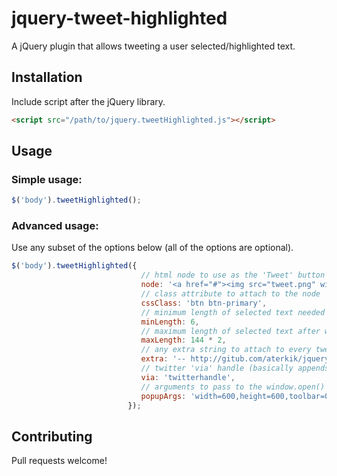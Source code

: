 jquery-tweet-highlighted
========================

A jQuery plugin that allows tweeting a user selected/highlighted text.

## Installation

Include script after the jQuery library.

```html
<script src="/path/to/jquery.tweetHighlighted.js"></script>
```

## Usage

### Simple usage:
```javascript
$('body').tweetHighlighted();
```

### Advanced usage:
Use any subset of the options below (all of the options are optional).

```javascript
$('body').tweetHighlighted({
                             // html node to use as the 'Tweet' button
                             node: '<a href="#"><img src="tweet.png" width="90px" height="30px" alt="tweet icon"></a>',
                             // class attribute to attach to the node
                             cssClass: 'btn btn-primary',
                             // minimum length of selected text needed to show the 'Tweet' button
                             minLength: 6,
                             // maximum length of selected text after which the 'Tweet' button is not shown
                             maxLength: 144 * 2,
                             // any extra string to attach to every tweet (mostly used to attach urls)
                             extra: '-- http://gitub.com/aterkik/jquery-tweet-highlighted',
                             // twitter 'via' handle (basically appends 'via @twitterhandle' to the tweet)
                             via: 'twitterhandle',
                             // arguments to pass to the window.open() function
                             popupArgs: 'width=600,height=600,toolbar=0,location=0'
                          });
```

## Contributing
Pull requests welcome!



                             
                             
